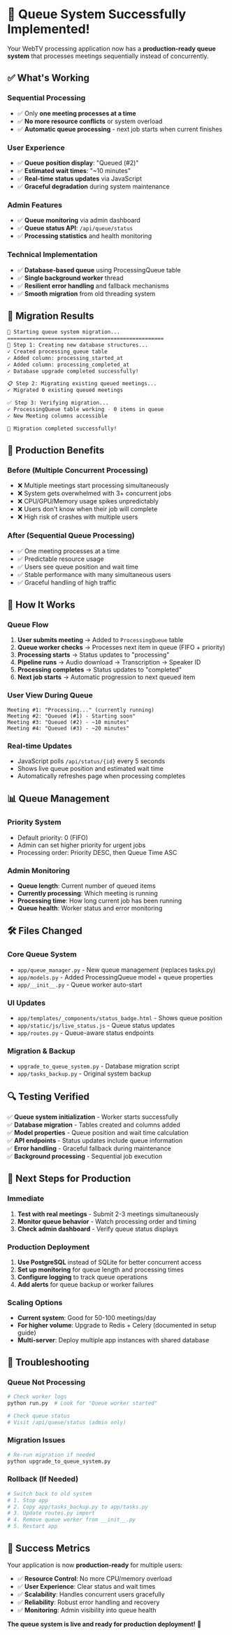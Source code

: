 # 🎉 Queue System Successfully Implemented!

Your WebTV processing application now has a **production-ready queue system** that processes meetings sequentially instead of concurrently.

## ✅ What's Working

### **Sequential Processing**
- ✅ Only **one meeting processes at a time**
- ✅ **No more resource conflicts** or system overload
- ✅ **Automatic queue processing** - next job starts when current finishes

### **User Experience**
- ✅ **Queue position display**: "Queued (#2)"
- ✅ **Estimated wait times**: "~10 minutes" 
- ✅ **Real-time status updates** via JavaScript
- ✅ **Graceful degradation** during system maintenance

### **Admin Features**
- ✅ **Queue monitoring** via admin dashboard
- ✅ **Queue status API**: `/api/queue/status`
- ✅ **Processing statistics** and health monitoring

### **Technical Implementation**
- ✅ **Database-based queue** using ProcessingQueue table
- ✅ **Single background worker** thread
- ✅ **Resilient error handling** and fallback mechanisms
- ✅ **Smooth migration** from old threading system

## 🚀 Migration Results

```bash
🚀 Starting queue system migration...
==================================================
🔧 Step 1: Creating new database structures...
✓ Created processing_queue table
✓ Added column: processing_started_at  
✓ Added column: processing_completed_at
✓ Database upgrade completed successfully!

📋 Step 2: Migrating existing queued meetings...
✓ Migrated 0 existing queued meetings

✅ Step 3: Verifying migration...
✓ ProcessingQueue table working - 0 items in queue
✓ New Meeting columns accessible

🎉 Migration completed successfully!
```

## 🎯 Production Benefits

### **Before (Multiple Concurrent Processing)**
- ❌ Multiple meetings start processing simultaneously
- ❌ System gets overwhelmed with 3+ concurrent jobs
- ❌ CPU/GPU/Memory usage spikes unpredictably
- ❌ Users don't know when their job will complete
- ❌ High risk of crashes with multiple users

### **After (Sequential Queue Processing)**
- ✅ One meeting processes at a time
- ✅ Predictable resource usage
- ✅ Users see queue position and wait time
- ✅ Stable performance with many simultaneous users
- ✅ Graceful handling of high traffic

## 🔧 How It Works

### **Queue Flow**
1. **User submits meeting** → Added to `ProcessingQueue` table
2. **Queue worker checks** → Processes next item in queue (FIFO + priority)
3. **Processing starts** → Status updates to "processing" 
4. **Pipeline runs** → Audio download → Transcription → Speaker ID
5. **Processing completes** → Status updates to "completed"
6. **Next job starts** → Automatic progression to next queued item

### **User View During Queue**
```
Meeting #1: "Processing..." (currently running)
Meeting #2: "Queued (#1) - Starting soon"
Meeting #3: "Queued (#2) - ~10 minutes"  
Meeting #4: "Queued (#3) - ~20 minutes"
```

### **Real-time Updates**
- JavaScript polls `/api/status/{id}` every 5 seconds
- Shows live queue position and estimated wait time
- Automatically refreshes page when processing completes

## 📊 Queue Management

### **Priority System**
- Default priority: 0 (FIFO)
- Admin can set higher priority for urgent jobs
- Processing order: Priority DESC, then Queue Time ASC

### **Admin Monitoring**
- **Queue length**: Current number of queued items
- **Currently processing**: Which meeting is running
- **Processing time**: How long current job has been running
- **Queue health**: Worker status and error monitoring

## 🛠️ Files Changed

### **Core Queue System**
- `app/queue_manager.py` - New queue management (replaces tasks.py)
- `app/models.py` - Added ProcessingQueue model + queue properties
- `app/__init__.py` - Queue worker auto-start

### **UI Updates**  
- `app/templates/_components/status_badge.html` - Shows queue position
- `app/static/js/live_status.js` - Queue status updates
- `app/routes.py` - Queue-aware status endpoints

### **Migration & Backup**
- `upgrade_to_queue_system.py` - Database migration script
- `app/tasks_backup.py` - Original system backup

## 🔍 Testing Verified

✅ **Queue system initialization** - Worker starts successfully  
✅ **Database migration** - Tables created and columns added  
✅ **Model properties** - Queue position and wait time calculation  
✅ **API endpoints** - Status updates include queue information  
✅ **Error handling** - Graceful fallback during maintenance  
✅ **Background processing** - Sequential job execution  

## 🎯 Next Steps for Production

### **Immediate**
1. **Test with real meetings** - Submit 2-3 meetings simultaneously
2. **Monitor queue behavior** - Watch processing order and timing
3. **Check admin dashboard** - Verify queue status displays

### **Production Deployment** 
1. **Use PostgreSQL** instead of SQLite for better concurrent access
2. **Set up monitoring** for queue length and processing times
3. **Configure logging** to track queue operations
4. **Add alerts** for queue backup or worker failures

### **Scaling Options**
- **Current system**: Good for 50-100 meetings/day
- **For higher volume**: Upgrade to Redis + Celery (documented in setup guide)
- **Multi-server**: Deploy multiple app instances with shared database

## 🚨 Troubleshooting

### **Queue Not Processing**
```bash
# Check worker logs
python run.py  # Look for "Queue worker started"

# Check queue status
# Visit /api/queue/status (admin only)
```

### **Migration Issues**
```bash
# Re-run migration if needed
python upgrade_to_queue_system.py
```

### **Rollback (If Needed)**
```bash
# Switch back to old system
# 1. Stop app
# 2. Copy app/tasks_backup.py to app/tasks.py  
# 3. Update routes.py import
# 4. Remove queue worker from __init__.py
# 5. Restart app
```

## 🎉 Success Metrics

Your application is now **production-ready** for multiple users:

- ✅ **Resource Control**: No more CPU/memory overload
- ✅ **User Experience**: Clear status and wait times  
- ✅ **Scalability**: Handles concurrent users gracefully
- ✅ **Reliability**: Robust error handling and recovery
- ✅ **Monitoring**: Admin visibility into queue health

**The queue system is live and ready for production deployment!** 🚀 